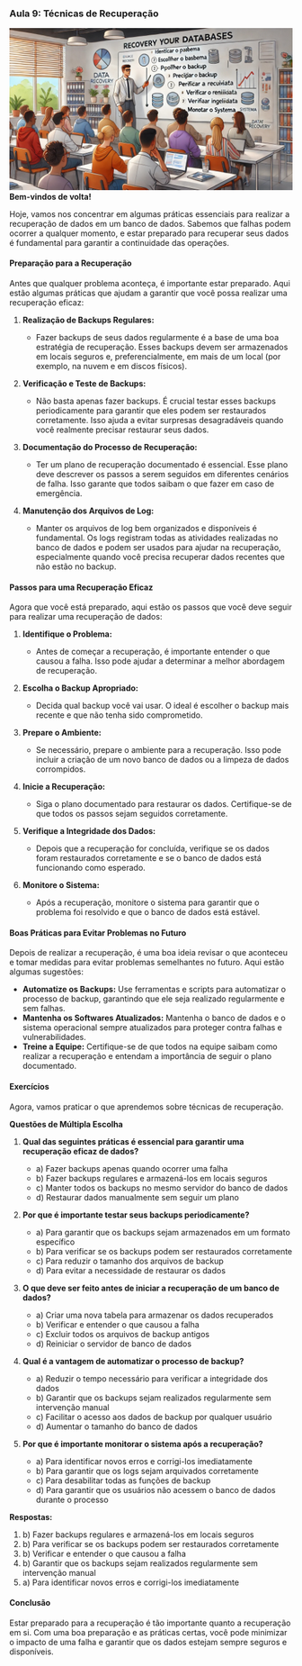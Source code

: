 ### Aula 9: Técnicas de Recuperação
![](./assets/09.jpeg)
**Bem-vindos de volta!**

Hoje, vamos nos concentrar em algumas práticas essenciais para realizar a recuperação de dados em um banco de dados. Sabemos que falhas podem ocorrer a qualquer momento, e estar preparado para recuperar seus dados é fundamental para garantir a continuidade das operações.

#### Preparação para a Recuperação

Antes que qualquer problema aconteça, é importante estar preparado. Aqui estão algumas práticas que ajudam a garantir que você possa realizar uma recuperação eficaz:

1. **Realização de Backups Regulares:**
   - Fazer backups de seus dados regularmente é a base de uma boa estratégia de recuperação. Esses backups devem ser armazenados em locais seguros e, preferencialmente, em mais de um local (por exemplo, na nuvem e em discos físicos).
  
2. **Verificação e Teste de Backups:**
   - Não basta apenas fazer backups. É crucial testar esses backups periodicamente para garantir que eles podem ser restaurados corretamente. Isso ajuda a evitar surpresas desagradáveis quando você realmente precisar restaurar seus dados.

3. **Documentação do Processo de Recuperação:**
   - Ter um plano de recuperação documentado é essencial. Esse plano deve descrever os passos a serem seguidos em diferentes cenários de falha. Isso garante que todos saibam o que fazer em caso de emergência.

4. **Manutenção dos Arquivos de Log:**
   - Manter os arquivos de log bem organizados e disponíveis é fundamental. Os logs registram todas as atividades realizadas no banco de dados e podem ser usados para ajudar na recuperação, especialmente quando você precisa recuperar dados recentes que não estão no backup.

#### Passos para uma Recuperação Eficaz

Agora que você está preparado, aqui estão os passos que você deve seguir para realizar uma recuperação de dados:

1. **Identifique o Problema:**
   - Antes de começar a recuperação, é importante entender o que causou a falha. Isso pode ajudar a determinar a melhor abordagem de recuperação.

2. **Escolha o Backup Apropriado:**
   - Decida qual backup você vai usar. O ideal é escolher o backup mais recente e que não tenha sido comprometido.

3. **Prepare o Ambiente:**
   - Se necessário, prepare o ambiente para a recuperação. Isso pode incluir a criação de um novo banco de dados ou a limpeza de dados corrompidos.

4. **Inicie a Recuperação:**
   - Siga o plano documentado para restaurar os dados. Certifique-se de que todos os passos sejam seguidos corretamente.

5. **Verifique a Integridade dos Dados:**
   - Depois que a recuperação for concluída, verifique se os dados foram restaurados corretamente e se o banco de dados está funcionando como esperado.

6. **Monitore o Sistema:**
   - Após a recuperação, monitore o sistema para garantir que o problema foi resolvido e que o banco de dados está estável.

#### Boas Práticas para Evitar Problemas no Futuro

Depois de realizar a recuperação, é uma boa ideia revisar o que aconteceu e tomar medidas para evitar problemas semelhantes no futuro. Aqui estão algumas sugestões:

- **Automatize os Backups:** Use ferramentas e scripts para automatizar o processo de backup, garantindo que ele seja realizado regularmente e sem falhas.
- **Mantenha os Softwares Atualizados:** Mantenha o banco de dados e o sistema operacional sempre atualizados para proteger contra falhas e vulnerabilidades.
- **Treine a Equipe:** Certifique-se de que todos na equipe saibam como realizar a recuperação e entendam a importância de seguir o plano documentado.

#### Exercícios

Agora, vamos praticar o que aprendemos sobre técnicas de recuperação.

**Questões de Múltipla Escolha**

1. **Qual das seguintes práticas é essencial para garantir uma recuperação eficaz de dados?**
   - a) Fazer backups apenas quando ocorrer uma falha
   - b) Fazer backups regulares e armazená-los em locais seguros
   - c) Manter todos os backups no mesmo servidor do banco de dados
   - d) Restaurar dados manualmente sem seguir um plano

2. **Por que é importante testar seus backups periodicamente?**
   - a) Para garantir que os backups sejam armazenados em um formato específico
   - b) Para verificar se os backups podem ser restaurados corretamente
   - c) Para reduzir o tamanho dos arquivos de backup
   - d) Para evitar a necessidade de restaurar os dados

3. **O que deve ser feito antes de iniciar a recuperação de um banco de dados?**
   - a) Criar uma nova tabela para armazenar os dados recuperados
   - b) Verificar e entender o que causou a falha
   - c) Excluir todos os arquivos de backup antigos
   - d) Reiniciar o servidor de banco de dados

4. **Qual é a vantagem de automatizar o processo de backup?**
   - a) Reduzir o tempo necessário para verificar a integridade dos dados
   - b) Garantir que os backups sejam realizados regularmente sem intervenção manual
   - c) Facilitar o acesso aos dados de backup por qualquer usuário
   - d) Aumentar o tamanho do banco de dados

5. **Por que é importante monitorar o sistema após a recuperação?**
   - a) Para identificar novos erros e corrigi-los imediatamente
   - b) Para garantir que os logs sejam arquivados corretamente
   - c) Para desabilitar todas as funções de backup
   - d) Para garantir que os usuários não acessem o banco de dados durante o processo

**Respostas:**
1. b) Fazer backups regulares e armazená-los em locais seguros
2. b) Para verificar se os backups podem ser restaurados corretamente
3. b) Verificar e entender o que causou a falha
4. b) Garantir que os backups sejam realizados regularmente sem intervenção manual
5. a) Para identificar novos erros e corrigi-los imediatamente

#### Conclusão

Estar preparado para a recuperação é tão importante quanto a recuperação em si. Com uma boa preparação e as práticas certas, você pode minimizar o impacto de uma falha e garantir que os dados estejam sempre seguros e disponíveis.